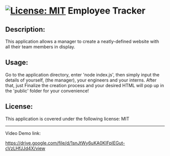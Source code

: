 # [![License: MIT](https://img.shields.io/badge/License-MIT-yellow.svg)](https://opensource.org/licenses/MIT) Employee Tracker

## Description:

This application allows a manager to create a neatly-defined website with all their team members in display.

## Usage:

Go to the application directory, enter 'node index.js', then simply input the details of yourself, (the manager), your engineers and your interns. After that, just Finalize the creation process and your desired HTML will pop up in the 'public' folder for your convenience!

## License:

This application is covered under the following license: MIT

- - -

Video Demo link: 

https://drive.google.com/file/d/1snJtWy6uKA0KIFpIEGut-cVzLHfJJd4X/view